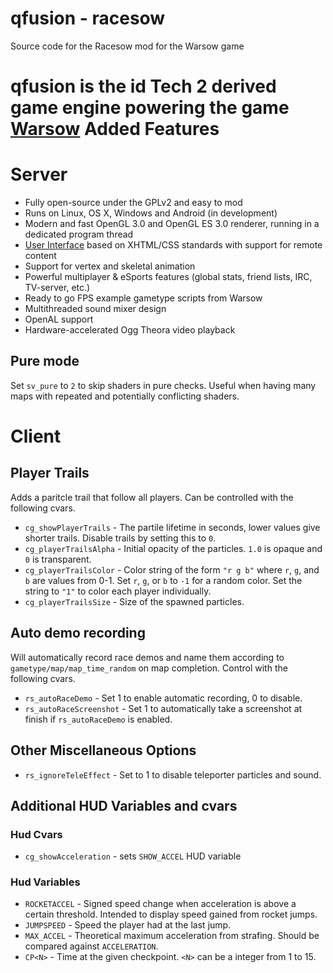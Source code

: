 qfusion - racesow
=======

Source code for the Racesow mod for the Warsow game

qfusion is the id Tech 2 derived game engine powering the game <a href="https://warsow.gg/">Warsow</a>
Added Features
=============

# Server

- Fully open-source under the GPLv2 and easy to mod
- Runs on Linux, OS X, Windows and Android (in development)
- Modern and fast OpenGL 3.0 and OpenGL ES 3.0 renderer, running in a dedicated program thread
- <a href="http://librocket.com/wiki/documentation">User Interface</a> based on XHTML/CSS standards with support for remote content
- Support for vertex and skeletal animation
- Powerful multiplayer & eSports features (global stats, friend lists, IRC, TV-server, etc.)
- Ready to go FPS example gametype scripts from Warsow
- Multithreaded sound mixer design
- OpenAL support
- Hardware-accelerated Ogg Theora video playback

## Pure mode
Set `sv_pure` to `2` to skip shaders in pure checks. Useful when having many
maps with repeated and potentially conflicting shaders.

# Client

## Player Trails

Adds a paritcle trail that follow all players. Can be controlled with the
following cvars.

 * `cg_showPlayerTrails` - The partile lifetime in seconds, lower values give
   shorter trails. Disable trails by setting this to `0`.
 * `cg_playerTrailsAlpha` - Initial opacity of the particles. `1.0` is opaque and
   `0` is transparent.
 * `cg_playerTrailsColor` - Color string of the form `"r g b"` where `r`, `g`,
   and `b` are values from 0-1. Set `r`, `g`, or `b` to  `-1` for a random
   color. Set the string to `"1"` to color each player individually.
 * `cg_playerTrailsSize` - Size of the spawned particles.

## Auto demo recording

Will automatically record race demos and name them according to
`gametype/map/map_time_random` on map completion. Control with the following
cvars.

 * `rs_autoRaceDemo` - Set 1 to enable automatic recording, 0 to disable.
 * `rs_autoRaceScreenshot` - Set 1 to automatically take a screenshot at finish
   if `rs_autoRaceDemo` is enabled.

## Other Miscellaneous Options

 * `rs_ignoreTeleEffect` - Set to 1 to disable teleporter particles and sound.

## Additional HUD Variables and cvars

### Hud Cvars

 * `cg_showAcceleration` - sets `SHOW_ACCEL` HUD variable

### Hud Variables

 * `ROCKETACCEL` - Signed speed change when acceleration is above a certain
   threshold. Intended to display speed gained from rocket jumps.
 * `JUMPSPEED` - Speed the player had at the last jump.
 * `MAX_ACCEL` - Theoretical maximum acceleration from strafing. Should be
   compared against `ACCELERATION`.
 * `CP<N>` - Time at the given checkpoint. `<N>` can be a integer from 1 to 15.
